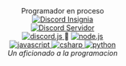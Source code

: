 <div id="Tags" align="center">
Programador en proceso
</div>

<div id="Insignias" align="center">
  <a href="https://discord.com/">
    <img src="https://img.shields.io/badge/Discord-Dierr2%233537-6F6CFF?logo_color=white&logo=Discord&style=for-the-badge" alt="Discord Insignia"/>
  </a>
</div>

<div id="Servidor" align="center">
  <a href="https://discord.gg/MSuQvbZ336">
    <img src="https://img.shields.io/discord/1023930368757354536?label=Wasap%20Server%20Oficial&logo=Discord&style=social" alt="Discord Servidor"/>
  </a>
</div>

<div id="Area" align="center">
  <a href="https://discord.js.org/#/">
    <img src="https://img.shields.io/badge/Discord.js-6F6CFF?logo=Discord&logoColor=white&style=flat" alt="discord.js"/>
  </a>
  🔗
  <a href="https://nodejs.org/es/">
    <img src="https://img.shields.io/badge/Node.js-43853D?logo=node.js&logoColor=white&style=flat" alt="node.js"/>
  </a>
</div>

<div id="Lenguajes" align="center">
  <a href="https://es.wikipedia.org/wiki/JavaScript">
    <img src="https://img.shields.io/badge/JavaScript-EFD81D?logo=javascript&logoColor=white&style=flat" alt="javascript"/>
  </a>
  <a href="https://es.m.wikipedia.org/wiki/C_Sharp">
    <img src="https://img.shields.io/badge/-C Sharp-blueviolet?logo=Csharp&logoColor=white&style=flat" alt="csharp"/>
  </a>
  <a href="https://es.m.wikipedia.org/wiki/Python">
    <img src="https://img.shields.io/badge/-Python-blue?logo=python&logoColor=white&style=flat" alt="python"/>
  </a>
</div>

<div id="Mensaje" align="center">
  <i>Un aficionado a la programacion </></i> 
</div>
